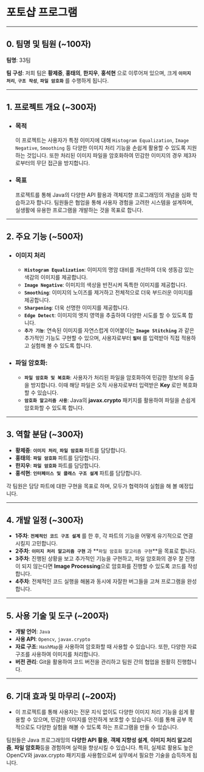 # 포토샵 프로그램

---

## 0. 팀명 및 팀원 (~100자)
**팀명**: 33팀

**팀 구성**: 저희 팀은 **황제중**, **홍태의**, **한지우**, **홍석현** 으로 이루어져 있으며, 크게 **`이미지 처리`**, **`구조 작성`**, **`파일 암호화`** 를 수행하게 됩니다.

---

## 1. 프로젝트 개요 (~300자)

- ### 목적
    이 프로젝트는 사용자가 특정 이미지에 대해 `Histogram Equalization`, `Image Negative`, `Smoothing` 등 다양한 이미지 처리 기능을 손쉽게 활용할 수 있도록 지원하는 것입니다. 또한 처리된 이미지 파일을 암호화하여 민감한 이미지의 경우 제3자로부터의 무단 접근을 방지합니다.
- ### 목표
    프로젝트를 통해 Java의 다양한 API 활용과 객체지향 프로그래밍의 개념을 심화 학습하고자 합니다. 팀원들은 협업을 통해 사용자 경험을 고려한 시스템을 설계하며, 실생활에 유용한 프로그램을 개발하는 것을 목표로 합니다.

---

## 2. 주요 기능 (~500자)

- ### 이미지 처리
    - **`Histogram Equalization`**: 이미지의 명암 대비를 개선하여 더욱 생동감 있는 색감의 이미지를 제공합니다.
    - **`Image Negative`**: 이미지의 색상을 반전시켜 독특한 이미지를 제공합니다.
    - **`Smoothing`**: 이미지의 노이즈를 제거하고 전체적으로 더욱 부드러운 이미지를 제공합니다.
    - **`Sharpening`**: 더욱 선명한 이미지를 제공합니다.
    - **`Edge Detect`**: 이미지의 엣지 영역을 추출하여 다양한 시도를 할 수 있도록 합니다.
    - **`추가 기능`**: 연속된 이미지를 자연스럽게 이어붙이는 **`Image Stitching`** 과 같은 추가적인 기능도 구현할 수 있으며, 사용자로부터 **`필터`** 를 입력받아 직접 적용하고 실험해 볼 수 있도록 합니다.

- ### 파일 암호화:
    - **`파일 암호화 및 복호화`**: 사용자가 처리된 파일을 암호화하여 민감한 정보의 유출을 방지합니다. 이때 해당 파일은 오직 사용자로부터 입력받은 **Key** 로만 복호화 할 수 있습니다.
    - **`암호화 알고리즘 사용`**: Java의 **javax.crypto** 패키지를 활용하여 파일을 손쉽게 암호화할 수 있도록 합니다.

---

## 3. 역할 분담 (~300자)
- **황제중**: **`이미지 처리`**, **`파일 암호화`** 파트를 담당합니다.
- **홍태의**: **`파일 암호화`** 파트를 담당합니다.
- **한지우**: **`파일 암호화`** 파트를 담당합니다.
- **홍석현**: **`인터페이스 및 클래스 구조 설계`** 파트를 담당합니다.

각 팀원은 담당 파트에 대한 구현을 목표로 하며, 모두가 협력하여 실험을 해 볼 예정입니다.

---

## 4. 개발 일정 (~300자)
- **1주차**: **`전체적인 코드 구조 설계`** 를 한 후, 각 파트의 기능을 어떻게 유기적으로 연결시킬지 고민합니다.
- **2주차**: **`이미지 처리 알고리즘 구현`** 과 **`파일 암호화 알고리즘 구현`**을 목표로 합니다.
- **3주차**: 진행된 상황을 보고 추가적인 기능을 구현하고, 파일 암호화의 경우 잘 진행이 되지 않는다면 **Image Processing**으로 암호화를 진행할 수 있도록 코드를 작성합니다.
- **4주차**: 전체적인 코드 실행을 해봄과 동시에 자잘한 버그들을 고쳐 프로그램을 완성합니다.

---

## 5. 사용 기술 및 도구 (~200자)
- **개발 언어**: `Java`
- **사용 API**: `Opencv`, `javax.crypto`
- **자료 구조**: `HashMap`을 사용하여 암호화할 때 사용할 수 있습니다. 또한, 다양한 자료구조를 사용하여 이미지를 처리합니다.
- **버전 관리**: Git을 활용하여 코드 버전을 관리하고 팀원 간의 협업을 원활히 진행합니다.

---

## 6. 기대 효과 및 마무리 (~200자)
- 이 프로젝트를 통해 사용자는 전문 지식 없이도 다양한 이미지 처리 기능을 쉽게 활용할 수 있으며, 민감한 이미지를 안전하게 보호할 수 있습니다. 이를 통해 공부 목적으로도 다양한 실험을 해볼 수 있도록 하는 프로그램을 만들 수 있습니다.

팀원들은 Java 프로그래밍의 **다양한 API 활용**, **객체 지향성 설계**, **이미지 처리 알고리즘**, **파일 암호화**등을 경험하며 실력을 향상시킬 수 있습니다. 특히, 실제로 활용도 높은 OpenCV와 javax.crypto 패키지를 사용함으로써 실무에서 필요한 기술을 습득하게 됩니다.
